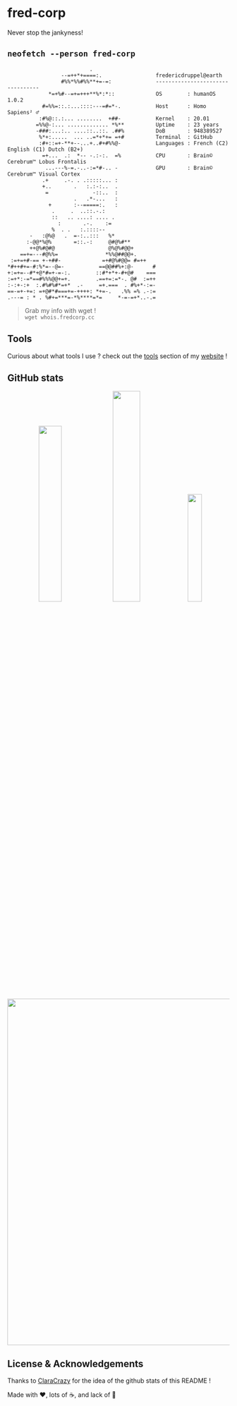 # fred-corp

Never stop the jankyness!

## ```neofetch --person fred-corp```

```text
                          .                    
                 --=++*+====:.                 fredericdruppel@earth 
                 #%%*%%#%%**+=-=:              --------------------------------- 
             *=+%#--=+=+++**%*:*::             OS        : humanOS 1.0.2
           #=%%=::.:...::::---=#=*-.           Host      : Homo Sapiens² ♂
          :#%@::.:... ........  +##-           Kernel    : 20.01
         =%%@-:... ............. *%**          Uptime    : 23 years
         -###:...:.. ....::..::. .##%          DoB       : 948389527
          %*+:.....  ... ..=*+*+= =+#          Terminal  : GitHub
          :#+::=+-**+--...+..#+#%%@-           Languages : French (C2) English (C1) Dutch (B2+)
           =+...  .:  *-- -.:-:.  =%           CPU       : Brain© Cerebrum™ Lobus Frontalis
            ...---%-=.-..-:=*#-.. -            GPU       : Brain© Cerebrum™ Visual Cortex
           .+     .-. . .:::::... :            
           +..       .   :.:-:..  .            
            =              -::..  :            
                     .   .*-...   :            
             +       :--=====:.   :            
              .     .  ..::.-.:                
              ::   .. ....: .... .             
                :       .-.    :=              
              %  . .   :.::::--                
       -   :@%@   .  =-:..:::   %*             
      :-@@*%@%       =::.-:     @#@%#**        
       ++@%#@#@                 @%@%#@@+       
    ==+=---#@%%=               *%%@##@@+.      
 :=+=+#-== +-+##-             =+#@%#@@= #=++   
*#++#+=-#:%*=--@=-           ==@@##%+:@-      #
+:=+=--#*+@*#=+-=-:.        ::#*+*+-#+@#    ===
:=+*:-=*==#%%%@@+=+.        .==+=:=*-. @#  :=++
:-:+-:+  :.#%#%#*=+*  .-     =+.===  . #%+*-:=-
==-=+-+=: =+@#*#===+=-++++: *+=-.   .%% =% .-:=
.---= : * . %#+=***=-*%****=*=     *-=-=+*..-.=
```

> Grab my info with wget !  
> ```wget whois.fredcorp.cc```

## Tools

Curious about what tools I use ? check out the [tools](https://fredcorp.cc/tools) section of my [website](https://fredcorp.cc) !

## GitHub stats

<p align="center">
  <img src="https://github-readme-stats.vercel.app/api?username=fred-corp&theme=dark&hide_border=false&include_all_commits=false&count_private=true" width="32%">
  <img src="https://github-readme-streak-stats.herokuapp.com/?user=fred-corp&theme=dark&hide_border=false" width="35%">
  <img src="https://github-readme-stats.vercel.app/api/top-langs/?username=fred-corp&theme=dark&hide_border=false&include_all_commits=false&count_private=true&layout=compact" width="25%">
</p>

<p align="center">
  <img src="https://github-profile-trophy.vercel.app/?username=fred-corp&theme=onestar&no-frame=false&no-bg=false&margin-w=4&rank=-C" width="786">
</p>

## License & Acknowledgements

Thanks to [ClaraCrazy](https://github.com/ClaraCrazy/) for the idea of the github stats of this README !

Made with ❤️, lots of ☕️, and lack of 🛌
